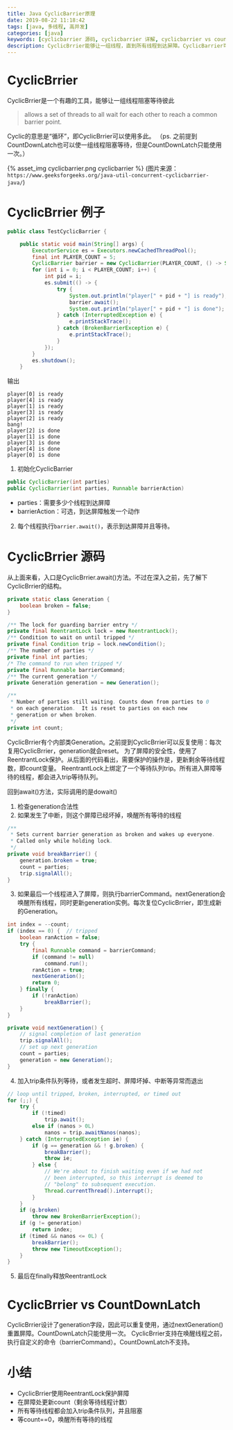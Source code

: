 ```yaml
---
title: Java CyclicBarrier原理
date: 2019-08-22 11:18:42
tags: [java, 多线程, 高并发]
categories: [java]
keywords: [cyclicbarrier 源码, cyclicbarrier 详解, cyclicbarrier vs countdownlatch]
description: CyclicBrrier能够让一组线程，直到所有线程到达屏障。CyclicBarrier可以反复使用。
---
```


# CyclicBrrier

CyclicBrrier是一个有趣的工具，能够让一组线程阻塞等待彼此
>allows a set of threads to all wait for each other to reach a common barrier point.

Cyclic的意思是“循环”，即CyclicBrrier可以使用多此。
（ps. 之前提到CountDownLatch也可以使一组线程阻塞等待，但是CountDownLatch只能使用一次。）

{% asset_img cyclicbarrier.png cyclicbarrier %}
(图片来源：`https://www.geeksforgeeks.org/java-util-concurrent-cyclicbarrier-java/`)

<!-- more -->

# CyclicBrrier 例子

```java
public class TestCyclicBarrier {

    public static void main(String[] args) {
        ExecutorService es = Executors.newCachedThreadPool();
        final int PLAYER_COUNT = 5;
        CyclicBarrier barrier = new CyclicBarrier(PLAYER_COUNT, () -> System.out.println("bang!"));
        for (int i = 0; i < PLAYER_COUNT; i++) {
            int pid = i;
            es.submit(() -> {
                try {
                    System.out.println("player[" + pid + "] is ready");
                    barrier.await();
                    System.out.println("player[" + pid + "] is done");
                } catch (InterruptedException e) {
                    e.printStackTrace();
                } catch (BrokenBarrierException e) {
                    e.printStackTrace();
                }
            });
        }
        es.shutdown();
    }
```
输出
```
player[0] is ready
player[4] is ready
player[1] is ready
player[3] is ready
player[2] is ready
bang!
player[2] is done
player[1] is done
player[3] is done
player[4] is done
player[0] is done
```

1. 初始化CyclicBarrier
```java
public CyclicBarrier(int parties)
public CyclicBarrier(int parties, Runnable barrierAction)
```
- parties：需要多少个线程到达屏障
- barrierAction：可选，到达屏障触发一个动作

2. 每个线程执行`barrier.await()`，表示到达屏障并且等待。

# CyclicBrrier 源码

从上面来看，入口是CyclicBrrier.await()方法。不过在深入之前，先了解下CyclicBrrier的结构。
```java
private static class Generation {
    boolean broken = false;
}

/** The lock for guarding barrier entry */
private final ReentrantLock lock = new ReentrantLock();
/** Condition to wait on until tripped */
private final Condition trip = lock.newCondition();
/** The number of parties */
private final int parties;
/* The command to run when tripped */
private final Runnable barrierCommand;
/** The current generation */
private Generation generation = new Generation();

/**
 * Number of parties still waiting. Counts down from parties to 0
 * on each generation.  It is reset to parties on each new
 * generation or when broken.
 */
private int count;
```
CyclicBrrier有个内部类Generation。之前提到CyclicBrrier可以反复使用：每次复用CyclicBrrier，generation就会reset。
为了屏障的安全性，使用了ReentrantLock保护。从后面的代码看出，需要保护的操作是，更新剩余等待线程数，即count变量。
ReentrantLock上绑定了一个等待队列trip。所有进入屏障等待的线程，都会进入trip等待队列。

回到await()方法，实际调用的是dowait()

1. 检查generation合法性
2. 如果发生了中断，则这个屏障已经坏掉，唤醒所有等待的线程
```java
/**
 * Sets current barrier generation as broken and wakes up everyone.
 * Called only while holding lock.
 */
private void breakBarrier() {
    generation.broken = true;
    count = parties;
    trip.signalAll();
}
```
3. 如果最后一个线程进入了屏障，则执行barrierCommand。nextGeneration会唤醒所有线程，同时更新generation实例。每次复位CyclicBrrier，即生成新的Generation。
```java
int index = --count;
if (index == 0) {  // tripped
    boolean ranAction = false;
    try {
        final Runnable command = barrierCommand;
        if (command != null)
            command.run();
        ranAction = true;
        nextGeneration();
        return 0;
    } finally {
        if (!ranAction)
            breakBarrier();
    }
}

private void nextGeneration() {
    // signal completion of last generation
    trip.signalAll();
    // set up next generation
    count = parties;
    generation = new Generation();
}
```

4. 加入trip条件队列等待，或者发生超时、屏障坏掉、中断等异常而退出
```java
// loop until tripped, broken, interrupted, or timed out
for (;;) {
    try {
        if (!timed)
            trip.await();
        else if (nanos > 0L)
            nanos = trip.awaitNanos(nanos);
    } catch (InterruptedException ie) {
        if (g == generation && ! g.broken) {
            breakBarrier();
            throw ie;
        } else {
            // We're about to finish waiting even if we had not
            // been interrupted, so this interrupt is deemed to
            // "belong" to subsequent execution.
            Thread.currentThread().interrupt();
        }
    }
    if (g.broken)
        throw new BrokenBarrierException();
    if (g != generation)
        return index;
    if (timed && nanos <= 0L) {
        breakBarrier();
        throw new TimeoutException();
    }
}
```

5. 最后在finally释放ReentrantLock

# CyclicBrrier vs CountDownLatch

CyclicBrrier设计了generation字段，因此可以重复使用，通过nextGeneration()重置屏障。CountDownLatch只能使用一次。
CyclicBrrier支持在唤醒线程之前，执行自定义的命令（barrierCommand）。CountDownLatch不支持。

# 小结

- CyclicBrrier使用ReentrantLock保护屏障
- 在屏障处更新count（剩余等待线程计数）
- 所有等待线程都会加入trip条件队列，并且阻塞
- 等count==0，唤醒所有等待的线程

